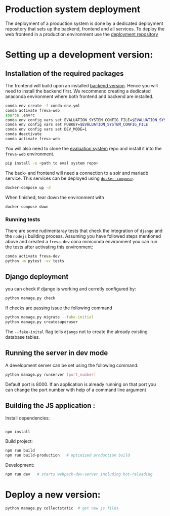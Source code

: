 # Production system deployment

The deployment of a production system is done by a dedicated deployment
repository that sets up the backend, frontend and all services. To deploy the
web frontend in a production environment use the [deployment repository](https://gitlab.dkrz.de/freva/deployment)

# Setting up a development version:

## Installation of the required packages

The frontend will build upon an installed [backend version](https://gitlab.dkrz.de/freva/evaluation_system).
Hence you will need to install the backend first. We recommend creating a dedicated
anaconda environment where both frontend and backend are installed.

```bash
conda env create -f conda-env.yml
conda activate freva-web
source .envrc
conda env config vars set EVALUATION_SYSTEM_CONFIG_FILE=$EVALUATION_SYSTEM_CONFIG_FILE
conda env config vars set PUBKEY=$EVALUATION_SYSTEM_CONFIG_FILE
conda env config vars set DEV_MODE=1
conda deactivate
conda activate freva-web
```

You will also need to clone the [evaluation system](https://gitlab.dkrz.de/freva/evaluation_system) repo and install
it into the `freva-web` environment.

```bash
pip install -e <path to eval system repo>
```

The back- and frontend will need a connection to a solr and mariadb service. This services can be deployed using
[`docker-compose`](https://docs.docker.com/compose/install/).

```bash
docker-compose up -d
```

When finished, tear down the environment with

```bash
docker-compose down
```

### Running tests

There are some rudimentaray tests that check the integration of `django` and the
`nodejs` building process. Assuming you have followed steps mentioned above and
created a `freva-dev` cona miniconda environment you can run the tests after
activating this environment:

```bash
conda activate freva-dev
python -m pytest -vv tests
```

## Django deployment

you can check if django is working and corretly configured by:

```bash
python manage.py check
```

If checks are passing issue the following command

```bash
python manage.py migrate --fake-initial
python manage.py createsuperuser
```

The `--fake-inital` flag tells `django` not to create the already existing
database tables.

## Running the server in dev mode

A development server can be set using the following command:

```bash
python manage.py runserver [port_number]
```

Default port is 8000. If an application is already running on that port you
can change the port number with help of a command line argument

## Building the JS application :

Install dependencies:

```bash

npm install

```

Build project:

```bash
npm run build
npm run build-production   # optimized production build

```

Development:

```bash
npm run dev   # starts webpack-dev-server including hot-reloading
```

# Deploy a new version:

```bash
python manage.py collectstatic  # get new js files
```
